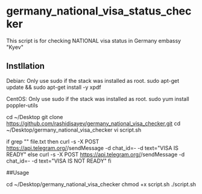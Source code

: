 # germany_national_visa_status_checker
This script is for checking NATIONAL visa status in Germany embassy "Kyev"

## Instllation

Debian:
Only use sudo if the stack was installed as root.
sudo apt-get update && sudo apt-get install -y xpdf

CentOS:
Only use sudo if the stack was installed as root.
sudo yum install poppler-utils

cd ~/Desktop
git clone https://github.com/rashidisayev/germany_national_visa_checker.git
cd ~/Desktop/germany_national_visa_checker
vi script.sh

if grep  "<APPLICATION ID>" file.txt
then
   curl -s -X POST https://api.telegram.org/<BOT ID>/sendMessage -d chat_id=-<CHAT ID> -d text="VISA IS READY"
else
    curl -s -X POST https://api.telegram.org/<BOT ID>/sendMessage -d chat_id=-<CHAT ID> -d text="VISA IS NOT READY"
fi



##Usage

cd ~/Desktop/germany_national_visa_checker
chmod +x script.sh
./script.sh


